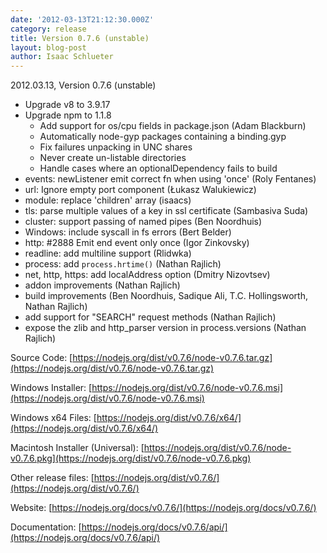 ```yaml
---
date: '2012-03-13T21:12:30.000Z'
category: release
title: Version 0.7.6 (unstable)
layout: blog-post
author: Isaac Schlueter
---
```


2012.03.13, Version 0.7.6 (unstable)

- Upgrade v8 to 3.9.17
- Upgrade npm to 1.1.8
  - Add support for os/cpu fields in package.json (Adam Blackburn)
  - Automatically node-gyp packages containing a binding.gyp
  - Fix failures unpacking in UNC shares
  - Never create un-listable directories
  - Handle cases where an optionalDependency fails to build
- events: newListener emit correct fn when using 'once' (Roly Fentanes)
- url: Ignore empty port component (Łukasz Walukiewicz)
- module: replace 'children' array (isaacs)
- tls: parse multiple values of a key in ssl certificate (Sambasiva Suda)
- cluster: support passing of named pipes (Ben Noordhuis)
- Windows: include syscall in fs errors (Bert Belder)
- http: #2888 Emit end event only once (Igor Zinkovsky)
- readline: add multiline support (Rlidwka)
- process: add `process.hrtime()` (Nathan Rajlich)
- net, http, https: add localAddress option (Dmitry Nizovtsev)
- addon improvements (Nathan Rajlich)
- build improvements (Ben Noordhuis, Sadique Ali, T.C. Hollingsworth, Nathan Rajlich)
- add support for "SEARCH" request methods (Nathan Rajlich)
- expose the zlib and http_parser version in process.versions (Nathan Rajlich)

Source Code: [https://nodejs.org/dist/v0.7.6/node-v0.7.6.tar.gz](https://nodejs.org/dist/v0.7.6/node-v0.7.6.tar.gz)

Windows Installer: [https://nodejs.org/dist/v0.7.6/node-v0.7.6.msi](https://nodejs.org/dist/v0.7.6/node-v0.7.6.msi)

Windows x64 Files: [https://nodejs.org/dist/v0.7.6/x64/](https://nodejs.org/dist/v0.7.6/x64/)

Macintosh Installer (Universal): [https://nodejs.org/dist/v0.7.6/node-v0.7.6.pkg](https://nodejs.org/dist/v0.7.6/node-v0.7.6.pkg)

Other release files: [https://nodejs.org/dist/v0.7.6/](https://nodejs.org/dist/v0.7.6/)

Website: [https://nodejs.org/docs/v0.7.6/](https://nodejs.org/docs/v0.7.6/)

Documentation: [https://nodejs.org/docs/v0.7.6/api/](https://nodejs.org/docs/v0.7.6/api/)
